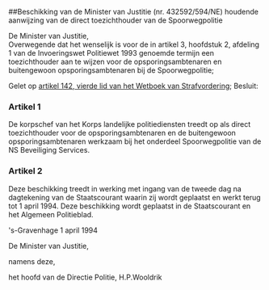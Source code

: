 <meta http-equiv='Content-Type' content='text/html; charset=utf-8' />

##Beschikking van de Minister van Justitie (nr. 432592/594/NE) houdende aanwijzing van de direct toezichthouder van de Spoorwegpolitie

De Minister van Justitie,  
Overwegende dat het wenselijk is voor de in artikel 3, hoofdstuk 2, afdeling 1 van de Invoeringswet Politiewet 1993 genoemde termijn een toezichthouder aan te wijzen voor de opsporingsambtenaren en buitengewoon opsporingsambtenaren bij de Spoorwegpolitie;

Gelet op [artikel 142, vierde lid van het Wetboek van Strafvordering](../../../../../../wet/wet/van/15/januari/1921/BWBR0001903/README.md);
Besluit:    

### Artikel  1  

De korpschef van het Korps landelijke politiediensten treedt op als direct toezichthouder voor de opsporingsambtenaren en de buitengewoon opsporingsambtenaren werkzaam bij het onderdeel Spoorwegpolitie van de NS Beveiliging Services.  

### Artikel  2  

Deze beschikking treedt in werking met ingang van de tweede dag na dagtekening van de Staatscourant waarin zij wordt geplaatst en werkt terug tot 1 april 1994. Deze beschikking wordt geplaatst in de Staatscourant en het Algemeen Politieblad.  

's-Gravenhage 
1 april 1994    

De 
Minister van Justitie,   

namens deze,   

het 
hoofd van de Directie Politie, 
H.P.Wooldrik    
